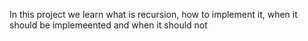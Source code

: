 In this project we learn what is recursion, how to implement it, when it should be implemeented and when it should not
